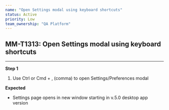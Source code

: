```yaml
---
name: "Open Settings modal using keyboard shortcuts"
status: Active
priority: Low
team_ownership: "QA Platform"
---
```


## MM-T1313: Open Settings modal using keyboard shortcuts

---

**Step 1**

1. Use Ctrl or Cmd + , (comma) to open Settings/Preferences modal

**Expected**

- Settings page opens in new window starting in v.5.0 desktop app version

